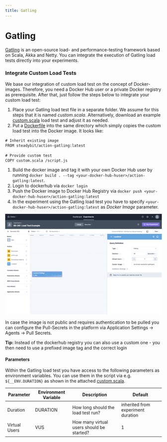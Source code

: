 ```yaml
---
title: Gatling
---
```


# Gatling

[Gatling](https://gatling.io/) is an open-source load- and performance-testing framework based on Scala, Akka and Netty. You can integrate the execution of
Gatling load tests directly into your experiments.

### Integrate Custom Load Tests

We base our integration of custom load test on the concept of Docker-images. Therefore, you need a Docker Hub user or a private Docker registry as prerequisite.
After that, just follow the steps below to integrate your custom load test:

1. Place your Gatling load test file in a separate folder. We assume for this steps that it is named _custom.scala_. Alternatively, download an
   example [custom.scala](gatling-custom.scala) load test and adjust it as needed.
2. Put a [Dockerfile](gatling-Dockerfile) into the same directory which simply copies the custom load test into the Docker image. It looks like:

```
# Inherit existing image
FROM steadybit/action-gatling:latest

# Provide custom test
COPY custom.scala /script.js
```

1. Build the docker image and tag it with your own Docker Hub user by running `docker build . --tag <your-docker-hub-huser>/action-gatling:latest`.
2. Login to dockerhub via `docker login`
3. Push the Docker image to Docker Hub Registry via `docker push <your-docker-hub-huser>/action-gatling:latest`
4. In the experiment using the Gatling load test you have to specify `<your-docker-hub-huser>/action-gatling:latest` as _Docker Image_ parameter.

![Experiment with Custom Gatling Load Test](gatling-experiment.png)

In case the image is not public and requires authentication to be pulled you can configure the Pull-Secrets in the platform via Application Settings -> Agents
-> Pull Secrets.

**Tip:** Instead of the dockerhub registry you can also use a custom one - you then need to use a prefixed image tag and the correct login

#### Parameters

Within the Gatling load test you have access to the following parameters as environment variables. You can use them in the script via e.g. `${__ENV.DURATION}`
as shown in the attached [custom.scala](gatling-custom.scala).

| Parameter     | Environment Variable | Description                               | Default                            |
|---------------|----------------------|-------------------------------------------|------------------------------------|
| Duration      | DURATION             | How long should the load test run?        | inherited from experiment duration |
| Virtual Users | VUS                  | How many virtual users should be started? | 1                                  |
